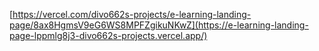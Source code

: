 [https://vercel.com/divo662s-projects/e-learning-landing-page/8ax8HgmsV9eG6WS8MPFZgikuNKwZ](https://e-learning-landing-page-lppmlg8j3-divo662s-projects.vercel.app/)

